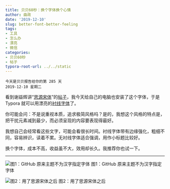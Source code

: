 ```yaml
---
title: 贝贝60秒：换个字体换个心情
author: 曲政
date: '2019-12-10'
slug: better-font-better-feeling
tags:
- 工具
- 怎么办
- 漂亮
- 微信
categories:
- 贝贝60秒
- 帖子
typora-root-url: ../../static
---
```

```
今天是贝贝报告给你的第 285 天  
2019-12-10 星期二
```

 

看到谢益辉讲“[思源宋体](https://source.typekit.com/source-han-serif/cn/)”的[帖子](https://yihui.org/cn/2017/04/source-han-serif/)，我今天给自己的电脑也安装了这个字体，于是 Typora 就可以用漂亮的[衬线字体](https://cloud.tencent.com/developer/article/1162726)了。

你可能会问：不是说重视本质，追求极简风格吗？是的，我想这个风格的特点是，把干扰元素减到最少，而必须呈现的内容要表现得最好。

我想自己会经常看这些文字，可能会看很长时间。衬线字体带有边缘强化，粗细不同，容易辨识，读着不累。无衬线字体适合强调，用作小标题比较好。

换个字体，成本不高，收益虽不大，效用却长久。我推荐你也试一下。

---

![图1：GitHub 原来主题不为汉字指定字体](/images/2019-12-10-%E8%B4%9D%E8%B4%9D60%E7%A7%92%EF%BC%9A%E6%8D%A2%E4%B8%AA%E5%AD%97%E4%BD%93%E6%8D%A2%E4%B8%AA%E5%BF%83%E6%83%85/006tNbRwgy1g9u2tzk8evj317g0f0tbx.jpg)
图1：GitHub 原来主题不为汉字指定字体

![图2：用了思源宋体之后](/images/2019-12-10-%E8%B4%9D%E8%B4%9D60%E7%A7%92%EF%BC%9A%E6%8D%A2%E4%B8%AA%E5%AD%97%E4%BD%93%E6%8D%A2%E4%B8%AA%E5%BF%83%E6%83%85/006tNbRwgy1g9u2u6qxajj315a0mm43k.jpg)
图2：用了思源宋体之后